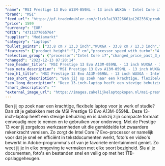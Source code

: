 ```yaml
---
"name": "MSI Prestige 13 Evo A13M-059NL - 13 inch WUXGA - Intel Core i7 - 16 GB - 1 TB"
"brand": "MSI"
"feed_url": "https://pf.tradedoubler.com/click?a(3322666)p(262336)product(50617-1769375)ttid(3)url(https%3A%2F%2Fwww.mediamarkt.nl%2Fnl%2Fproduct%2F_msi-prestige-13-evo-a13m-059nl-13-inch-wuxga-intel-core-i7-16-gb-1-tb-1769375.html%3Futm_source%3Dtradedoubler%26utm_medium%3Daff-comparison%26utm_term%3D1769375)"
"price": 1599
"currency": "EUR"
"GTIN": "4711377065764"
"supplier": "Mediamarkt"
"category": "Laptops"
"bullet_points": ["33,8 cm / 13,3 inch","WUXGA - 33,8 cm / 13,3 inch","SSD , 1 TB , M.2 via PCIe","2x Type-C (USB / DP / Thunderbolt™ 4) with PD charging, 1x Type-A USB3.2 Gen1, 1x Micro SD Card Reader, 1x HDMI™ 2.1 (4K @ 60Hz), 1x Mic-in/Headphone-out Combo Jack","Lithium polymer","29.9 cm x 1.7 cm x 21 cm /"]
"features": {"product_height":"1,7 cm","processor_speed_with_turbo":"4.7 GHz","additional_update_information":"Voor zover op de afbeeldingen apps worden getoond, geldt dat MediaMarkt niet kan garanderen dat de apps tijdens de volledige levensduur van het product goed zullen blijven functioneren. Dit hangt af van het beleid van de fabrikant.","image_ratio":"16:10","screen_diagonal_cm":"33,8 cm","hard_disk_1":"SSD , 1 TB , M.2 via PCIe","manufacturer_part_number":"13EVOA13M059NL","min_duration_supported_software_updates":"2 jaar","bluetooth":"Ja","processor_clock_rate":"2.1 GHz","manufacturer_guarantee":"2 jaar","panel_type":"IPS (In-Plane Switching)","total_storage_space_in_gb":"1 TB","touchscreen":"Nee","product_manufacturer":"MSI","capacity_of_1_hard_disk":"1 TB","screen_diagonal_cm_inch":"33,8 cm / 13,3 inch","dimensions_weight":"29.9 cm x 1.7 cm x 21 cm /","product_depth":"21,0 cm","screen_diagonal_inches":"13,3 inch","processor":"Intel Core i7-1260P","short_description":"PRESTIGE 13EVO A13M-059NL","integrated_mike":"Ja","speakers":"Ja","convertibility":"Vast scherm","depth":"21 cm","model_year":"2023","height":"1,7 cm","weight":"0,99 kg","connections":"2x Type-C (USB / DP / Thunderbolt™ 4) with PD charging, 1x Type-A USB3.2 Gen1, 1x Micro SD Card Reader, 1x HDMI™ 2.1 (4K @ 60Hz), 1x Mic-in/Headphone-out Combo Jack","shipping_costs":"0.00","screen_type":"Mat scherm","memory_size":"16 GB","product_width":"29,9 cm","processor_brand":"Intel®","ram_configuration":"1x 16 GB","delivery_time":"1","bluetooth_version":"5.3","number_of_processor_cores":"12","brightness":"300 cd/m²","memory_speeds":"4800 MHz","color":"Grijs","battery_type":"Lithium polymer","product_type":"Laptop","type_of_1_hard_disk":"SSD","ram_type":"DDR5","product_introduction_date":"2023-07-01","front_camera":"Ja","integrated_webcam":"Ja","update_policy":"Onbekend","wlan":"Ja","processor_model":"Core™ i7","battery_capacity":"75 Wh","previous_price":"","warranty_note":"Geen aanvullende garantie-informatie","image_quality":"WUXGA","keyboard_type":"QWERTY","card_reader":"Ja","wlan_standards":"WiFi 6E (802.11AX)","special_features":"Nee","scope_of_delivery":"Laptop, AC-adapter (100 W), handleiding","manufacturer_supported_software_updates":"Ja","resolution":"1920 x 1200","total_storage_space":"1 TB","graphics":"WUXGA"}
"selection_group": {"processor":"Intel Core i7","changed_price_past_3_days":false,"product_family":"Prestige"}
"changed": "2023-12-13 07:20:14"
"seo_header_title": "MSI Prestige 13 Evo A13M-059NL - 13 inch WUXGA - Intel Core i7 - 16 GB - 1 TB"
"seo_meta_description": "MSI Prestige 13 Evo A13M-059NL - 13 inch WUXGA - Intel Core i7 - 16 GB - 1 TB"
"seo_h1_title": "MSI Prestige 13 Evo A13M-059NL - 13 inch WUXGA - Intel Core i7 - 16 GB - 1 TB"
"seo_short_description": "Ben jij op zoek naar een krachtige, flexibele laptop voor je werk of studie? Dan zit je gebakken met de MSI Prestige 13 Evo A13M-059NL."
"seo_long_description": "Deze 13-inch-laptop heeft een stevige behuizing en is dankzij zijn compacte formaat eenvoudig mee te nemen en te gebruiken voor onderweg. Met de Prestige 13 voer jij zorgeloos werkzaamheden uit die gemiddelde tot zwaardere rekenkracht vereisen. Zo zorgt de Intel Core i7 Evo-processor er namelijk voor dat je snel en efficiënt in tekstdocumenten werkt, foto's en video's bewerkt in Adobe-programma's of van je favoriete entertainment geniet. Zo weet jij je in elke omgeving te vermaken met elke soort bezigheid. Sla al je documenten, foto's en bestanden snel en veilig op met het 1TB-opslaggeheugen."
"short_description": ""
"external_image_url": "https://images.zakelijkelaptopkopen.nl/msi-prestige-13-evo-a13m-059nl-13-inch-wuxga-intel-core-i7-16-gb-1-tb-1769375.webp"
---
```


Ben jij op zoek naar een krachtige, flexibele laptop voor je werk of studie? Dan zit je gebakken met de MSI Prestige 13 Evo A13M-059NL. Deze 13-inch-laptop heeft een stevige behuizing en is dankzij zijn compacte formaat eenvoudig mee te nemen en te gebruiken voor onderweg. Met de Prestige 13 voer jij zorgeloos werkzaamheden uit die gemiddelde tot zwaardere rekenkracht vereisen. Zo zorgt de Intel Core i7 Evo-processor er namelijk voor dat je snel en efficiënt in tekstdocumenten werkt, foto's en video's bewerkt in Adobe-programma's of van je favoriete entertainment geniet. Zo weet jij je in elke omgeving te vermaken met elke soort bezigheid. Sla al je documenten, foto's en bestanden snel en veilig op met het 1TB-opslaggeheugen.